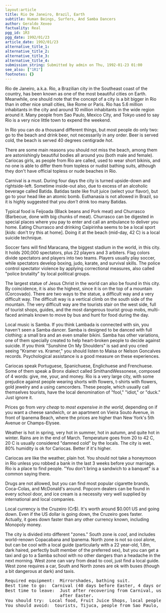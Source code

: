 ```yaml
---
layout:article
title: Rio De Janeiro, Brazil, Earth
subtitle: Human Beings, Surfers, And Samba Dancers
author: Geraldo Xexeo
factuality: Real
pgg_id: 1R3
pgg_date: 1992/01/23
article_date: 1992/01/23
alternative_title_1: 
alternative_title_2: 
alternative_title_3: 
alternative_title_4: 
submission_string: Submitted by admin on Thu, 1992-01-23 01:00
see_also: ["1R1"]
footnotes: {}
---
```

<div>
<p>Rio de Janeiro, a.k.a. Rio, a Brazilian city in the Southeast coast of the country, has been known as one of the most beautiful cities on Earth. Meanwhile, one should note that the concept of a city is a bit bigger in Rio than in other nice small cities, like Rome or Paris. Rio has 5.6 million inhabitants in the city and around 10 million inhabitants in the wide region around it. Many people from Sao Paulo, Mexico City, and Tokyo used to say Rio is a very nice little town to expend the weekend.</p>
<p>In Rio you can do a thousand different things, but most people do only two: go to the beach and drink beer, not necessarily in any order. Beer is served cold, the beach is served 40 degrees centigrade <em>hot</em>.</p>
<p>There are some main reasons you should not miss the beach, among them are astonishingly beautiful bodies all around you (both male and female). Cariocas girls, as people from Rio are called, used to wear short bikinis, and no one is able to differ them from topless or nudist bathing suits, although they don't have official topless or nude beaches in Rio.</p>
<p>Carnival is a must. During four days the city is turned upside-down and rightside-left. Sometime inside-out also, due to excess of an alcoholic beverage called Batida. Batidas taste like fruit juice (select your flavor), but go to your head like an atomic bomb. Euthanasia is not allowed in Brazil, so it is highly suggested that you <em>don't</em> drink too many Batidas.</p>
<p>Typical food is Feijoada (Black beans and Pork meat) and Churrasco (Barbecue, done with big chunks of meat). Churrasco can be digested in special places where you pay to enter and call an ambulance to deliver you home. Eating Churrasco and drinking Caipirinha seems to be a local sport [<em>kids</em>: don't try this at home]. Doing it at the beach (mid-day, 42 C) is a local suicide technique.</p>
<p>Soccer fans will find Maracana, the biggest stadium in the world, in this city. It holds 200,000 spectators, plus 22 players and 3 arbiters. Flag colors divide spectators and players into two teams. Players usually play soccer, while spectators develop boxing, judo, karate, and survival skills. The police control spectator violence by applying correctional measures, also called "police brutality" by local political groups.</p>
<p>The largest statue of Jesus Christ in the world can also be found in this city. By coincidence, it is also the highest, since it is on the top of a mountain (Corcovado). There are two ways to the statue, a difficult way and a very difficult way. The difficult way is a vertical climb on the south side of the mountain. The very difficult way are the tourists stair on the west side, full of tourist shops, guides, and the most dangerous tourist group mobs, multi-faced animals known to move by bus and hunt for food during the day.</p>
<p>Local music is Samba. If you think Lambada is connected with sin, you haven't seen a Samba dancer. Samba is designed to be danced with full clothing: a small bra and an even smaller bikini. Samba has other variations, one of them specially created to help heart-broken people to decide against suicide. If you think "Sunshine On My Shoulders" is sad and you cried seeing "Kramer vs. Kramer," you should listen to Maisa or Nelson Goncalves records. Psychological assistance is a good measure on these experiences.</p>
<p>Cariocas speak Portuguese, Spanichuese, Englichuese and Frenchuese. Some of them speak a Bronx dialect called SmithandWessonese, composed of 4 words: give, me, your, and money. Rio is a very large city, with some prejudice against people wearing shorts with flowers, t-shirts with flowers, gold jewelry and a using camcorders. These people, which usually call themselves tourists, have the local denomination of "fool," "idiot," or "duck." Just ignore it.</p>
<p>Prices go from <em>very cheap</em> to <em>most expensive in the world</em>, depending on if you want a cheese sandwich, or an apartment on Vieira Souto Avenue, in front of Ipanema Beach, where the prices are higher than New York's 5th Avenue or Champs-Elysee.</p>
<p>Weather is hot in spring, very hot in summer, hot in autumn, and quite hot in winter. Rains are in the end of March. Temperature goes from 20 to 42 C, 20 C is usually considered "damned cold" by the locals. The city is wet. 80% humidity is ok for Cariocas. Better if it's higher.</p>
<p>Cariocas are like the weather, plain hot. You should not take a honeymoon in Rio unless you robbed a bank in the last 3 weeks before your marriage. Rio is a place to find people. "You don't bring a sandwich to a banquet" is a common saying there.</p>
<p>Drugs are not allowed, but you can find most popular cigarette brands, Coca-Colas, and McDonald's around. Popcorn dealers can be found in every school door, and ice cream is a necessity very well supplied by international and local companies.</p>
<p>Local currency is the Cruzeiro (Cr$). It's worth around $0.001 US and going down. Even if the US dollar is going down, the Cruzeiro goes faster. Actually, it goes down faster than any other currency known, including Monopoly money.</p>
<p>The city is divided into different "zones." South zone is <em>cool</em>, and includes world-renown Copacabana and Ipanema. North zone is not so cool alone, but can be cool with a local guide (particularly with a 22 year-old, 1.8m, dark haired, perfectly built member of the preferred sex), but you can get a taxi and go to a Samba school with no other dangers than a headache in the next morning. West zone can vary from dead to cool, just find a local guide. West zone requires a car, South and North zones are ok with buses (though a bit dangerous at dark) and taxis.</p>
<pre>
Required equipment:  Mirrorshades, bathing suit.
Best time to go:  Carnival (40 days before Easter, 4 days or more duration)
Best time to leave:  Just after recovering from Carnival, usually 100+ days
                     after Easter.
You should try:  Local food, Fruit Juice Shops, local people, Ipanema Beach
You should avoid:  tourists, Tijuca, people from Sao Paulo, work
</pre>
</div>
